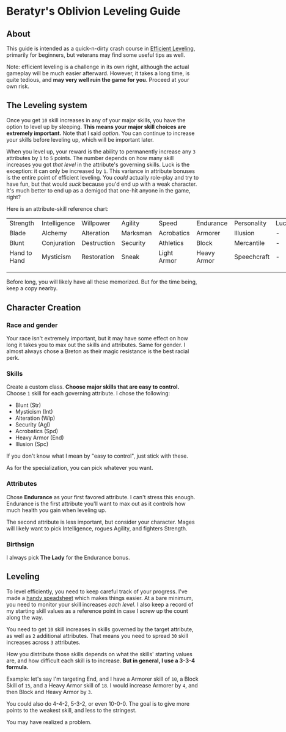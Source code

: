 # Beratyr's Oblivion Leveling Guide

## About

This guide is intended as a quick-n-dirty crash course in [Efficient Leveling](http://uesp.net/wiki/Oblivion:Efficient_Leveling), primarily for beginners, but veterans may find some useful tips as well.

Note: efficient leveling is a challenge in its own right, although the actual gameplay will be much easier afterward. However, it takes a long time, is quite tedious, and **may very well ruin the game for you**. Proceed at your own risk.

## The Leveling system

Once you get `10` skill increases in any of your major skills, you have the option to level up by sleeping. **This means your major skill choices are extremely important.** Note that I said *option*. You can continue to increase your skills before leveling up, which will be important later.

When you level up, your reward is the ability to permanently increase any `3` attributes by `1` to `5` points. The number depends on how many skill increases you got *that level* in the attribute's governing skills. Luck is the exception: it can only be increased by `1`. This variance in attribute bonuses is the entire point of efficient leveling. You *could* actually role-play and try to have fun, but that would *suck* because you'd end up with a weak character. It's much better to end up as a demigod that one-hit anyone in the game, right? 

Here is an attribute-skill reference chart:


<table x:str border=0 cellpadding=0 cellspacing=0 width=760 style='border-collapse:
 collapse;table-layout:fixed;width:568pt'>
 <col width=95 span=8 style='mso-width-source:userset;mso-width-alt:4053;
 width:71pt'>
 <tr height=17 style='height:12.75pt'>
  <td height=17 class=xl25 width=95 style='height:12.75pt;width:71pt'>Strength</td>
  <td class=xl26 width=95 style='border-left:none;width:71pt'>Intelligence</td>
  <td class=xl26 width=95 style='border-left:none;width:71pt'>Willpower</td>
  <td class=xl26 width=95 style='border-left:none;width:71pt'>Agility</td>
  <td class=xl26 width=95 style='border-left:none;width:71pt'>Speed</td>
  <td class=xl26 width=95 style='border-left:none;width:71pt'>Endurance</td>
  <td class=xl26 width=95 style='border-left:none;width:71pt'>Personality</td>
  <td class=xl27 width=95 style='border-left:none;width:71pt'>Luck</td>
 </tr>
 <tr height=17 style='height:12.75pt'>
  <td height=17 class=xl28 style='height:12.75pt;border-top:none'>Blade</td>
  <td class=xl29 style='border-top:none;border-left:none'>Alchemy</td>
  <td class=xl29 style='border-top:none;border-left:none'>Alteration</td>
  <td class=xl30 style='border-top:none;border-left:none'>Marksman</td>
  <td class=xl30 style='border-top:none;border-left:none'>Acrobatics</td>
  <td class=xl31 style='border-top:none;border-left:none'>Armorer</td>
  <td class=xl29 style='border-top:none;border-left:none'>Illusion</td>
  <td class=xl32 style='border-top:none;border-left:none'>-</td>
 </tr>
 <tr height=17 style='height:12.75pt'>
  <td height=17 class=xl28 style='height:12.75pt;border-top:none'>Blunt</td>
  <td class=xl29 style='border-top:none;border-left:none'>Conjuration</td>
  <td class=xl29 style='border-top:none;border-left:none'>Destruction</td>
  <td class=xl30 style='border-top:none;border-left:none'>Security</td>
  <td class=xl33 style='border-top:none;border-left:none'>Athletics</td>
  <td class=xl34 style='border-top:none;border-left:none'>Block</td>
  <td class=xl30 style='border-top:none;border-left:none'>Mercantile</td>
  <td class=xl32 style='border-top:none;border-left:none'>-</td>
 </tr>
 <tr height=17 style='height:12.75pt'>
  <td height=17 class=xl35 style='height:12.75pt;border-top:none'>Hand to Hand</td>
  <td class=xl36 style='border-top:none;border-left:none'>Mysticism</td>
  <td class=xl36 style='border-top:none;border-left:none'>Restoration</td>
  <td class=xl37 style='border-top:none;border-left:none'>Sneak</td>
  <td class=xl37 style='border-top:none;border-left:none'>Light Armor</td>
  <td class=xl38 style='border-top:none;border-left:none'>Heavy Armor</td>
  <td class=xl37 style='border-top:none;border-left:none'>Speechcraft</td>
  <td class=xl39 style='border-top:none;border-left:none'>-</td>
 </tr>
 <tr height=17 style='height:12.75pt'>
  <td height=17 colspan=5 style='height:12.75pt;mso-ignore:colspan'></td>
  <td class=xl24></td>
  <td colspan=2 style='mso-ignore:colspan'></td>
 </tr>
 <![if supportMisalignedColumns]>
 <tr height=0 style='display:none'>
  <td width=95 style='width:71pt'></td>
  <td width=95 style='width:71pt'></td>
  <td width=95 style='width:71pt'></td>
  <td width=95 style='width:71pt'></td>
  <td width=95 style='width:71pt'></td>
  <td width=95 style='width:71pt'></td>
  <td width=95 style='width:71pt'></td>
  <td width=95 style='width:71pt'></td>
 </tr>
 <![endif]>
</table>

Before long, you will likely have all these memorized. But for the time being, keep a copy nearby.

## Character Creation

### Race and gender
Your race isn't extremely important, but it may have some effect on how long it takes you to max out the skills and attributes. Same for gender. I almost always chose a Breton as their magic resistance is the best racial perk.

### Skills
Create a custom class. **Choose major skills that are easy to control.** Choose `1` skill for each governing attribute. I chose the following:

* Blunt (Str)
* Mysticism (Int)
* Alteration (Wlp)
* Security (Agl)
* Acrobatics (Spd)
* Heavy Armor (End)
* Illusion (Spc)

If you don't know what I mean by "easy to control", just stick with these.

As for the specialization, you can pick whatever you want. 

### Attributes

Chose **Endurance** as your first favored attribute. I can't stress this enough. Endurance is the first attribute you'll want to max out as it controls how much health you gain when leveling up.

The second attribute is less important, but consider your character. Mages will likely want to pick Intelligence, rogues Agility, and fighters Strength.

### Birthsign

I always pick **The Lady** for the Endurance bonus.
 

## Leveling

To level efficiently, you need to keep careful track of your progress. I've made a [handy speadsheet](/link) which makes things easier. At a bare minimum, you need to monitor your skill increases *each level*. I also keep a record of my starting skill values as a reference point in case I screw up the count along the way.

You need to get `10` skill increases in skills governed by the target attribute, as well as `2` additional attributes. That means you need to spread `30` skill increases across `3` attributes.

How you distribute those skills depends on what the skills' starting values are, and how difficult each skill is to increase. **But in general, I use a 3-3-4 formula.** 

Example: let's say I'm targeting End, and I have a Armorer skill of `10`, a Block Skill of `15`, and a Heavy Armor skill of `18`. I would increase Armorer by `4`, and then Block and Heavy Armor by `3`.

You could also do 4-4-2, 5-3-2, or even 10-0-0. The goal is to give more points to the weakest skill, and less to the stringest.

You may have realized a problem. 





